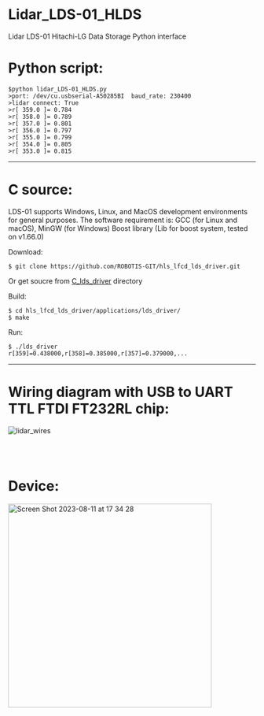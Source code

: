 # Lidar_LDS-01_HLDS
Lidar LDS-01 Hitachi-LG Data Storage Python interface

# Python script:
```
$python lidar_LDS-01_HLDS.py
>port: /dev/cu.usbserial-A50285BI  baud_rate: 230400
>lidar connect: True
>r[ 359.0 ]= 0.784
>r[ 358.0 ]= 0.789
>r[ 357.0 ]= 0.801
>r[ 356.0 ]= 0.797
>r[ 355.0 ]= 0.799
>r[ 354.0 ]= 0.805
>r[ 353.0 ]= 0.815

```
_____

# C source:

LDS-01 supports Windows, Linux, and MacOS development environments for general purposes.
The software requirement is:
GCC (for Linux and macOS), MinGW (for Windows)
Boost library (Lib for boost system, tested on v1.66.0)

Download:
```
$ git clone https://github.com/ROBOTIS-GIT/hls_lfcd_lds_driver.git
```
Or get soucre from <a href="https://github.com/silenzio777/Lidar_LDS-01_HLDS/tree/main/C_lds_driver">C_lds_driver</a> directory


Build:
```
$ cd hls_lfcd_lds_driver/applications/lds_driver/
$ make
```

Run:
```
$ ./lds_driver
r[359]=0.438000,r[358]=0.385000,r[357]=0.379000,...
```
_____


# Wiring diagram with USB to UART TTL FTDI FT232RL chip:

![lidar_wires](https://github.com/silenzio777/Lidar_LDS-01_HLDS/assets/7931919/2f83f679-5960-458f-9e91-7a6ae71e2fd7)


<br>
<br>



# Device:

<img width="414" alt="Screen Shot 2023-08-11 at 17 34 28" src="https://github.com/silenzio777/Lidar_LDS-01_HLDS/assets/7931919/76decc4e-beb7-4d17-b073-b4ec62fe7da8">

